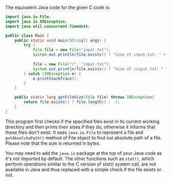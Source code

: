 The equivalent Java code for the given C code is:
```java
import java.io.File;
import java.io.IOException;
import java.util.concurrent.TimeUnit;

public class Main {
    public static void main(String[] args) {
        try {
            File file = new File("input.txt");
            System.out.println(file.exists() ? "Size of input.txt: " + getFileSize(file) : "input.txt doesn't exist");
            
            file = new File("/", "input.txt");
            System.out.println(file.exists() ? "Size of /input.txt: " + getFileSize(file) : "/input.txt doesn't exist");
        } catch (IOException e) {
            e.printStackTrace();
        }
    }

    public static long getFileSize(File file) throws IOException{
        return file.exists() ? file.length() : -1;
    }
}
```
This program first checks if the specified files exist in its current working directory and then prints their sizes if they do, otherwise it informs that these files don't exist. It uses `java.io.File` to represent a file and `getAbsolutePath()` method of File object to find out absolute path of a file. Please note that the size is returned in bytes.

You may need to add the `java.io` package at the top of your Java code as it's not imported by default. The other functions such as `stat()`, which perform operations similar to the C version of stat() system call, are not available in Java and thus replaced with a simple check if the file exists or not.
